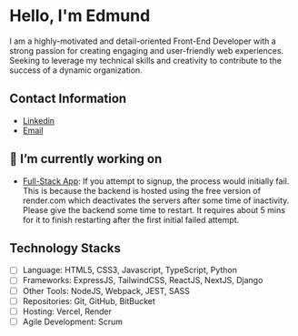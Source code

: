 <!--
### Hi there 👋
**Edmund0/Edmund0** is a ✨ _special_ ✨ repository because its `README.md` (this file) appears on your GitHub profile.

Here are some ideas to get you started:

- 🔭 I’m currently working on ...
- 🌱 I’m currently learning ...
- 👯 I’m looking to collaborate on ...
- 🤔 I’m looking for help with ...
- 💬 Ask me about ...
- 📫 How to reach me: ...
- 😄 Pronouns: ...
- ⚡ Fun fact: ...
-->

# Hello, I'm Edmund

I am a highly-motivated and detail-oriented Front-End Developer with a strong passion for creating engaging and user-friendly web experiences. Seeking to leverage my technical skills and creativity to contribute to the success of a dynamic organization.

## Contact Information
- [Linkedin](https://www.linkedin.com/in/chigoziem-edmund-ofili-689b14124/)
- [Email](goziem.ofili@gmail.com)

## 🔭 I’m currently working on
- [Full-Stack App](https://bank-recon-frontend.vercel.app): If you attempt to signup, the process would initially fail. This is because the backend is hosted using the free version of render.com which deactivates the servers after some time of inactivity. Please give the backend some time to restart. It requires about 5 mins for it to finish restarting after the first initial failed attempt.



## Technology Stacks

- [ ] Language: HTML5, CSS3, Javascript, TypeScript, Python
- [ ] Frameworks: ExpressJS, TailwindCSS, ReactJS, NextJS, Django
- [ ] Other Tools: NodeJS, Webpack, JEST, SASS
- [ ] Repositories: Git, GitHub, BitBucket
- [ ] Hosting: Vercel, Render
- [ ] Agile Development: Scrum
